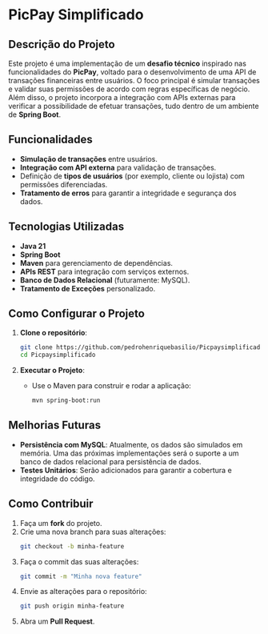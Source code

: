 
# PicPay Simplificado

## Descrição do Projeto

Este projeto é uma implementação de um **desafio técnico** inspirado nas funcionalidades do **PicPay**, voltado para o desenvolvimento de uma API de transações financeiras entre usuários. O foco principal é simular transações e validar suas permissões de acordo com regras específicas de negócio. Além disso, o projeto incorpora a integração com APIs externas para verificar a possibilidade de efetuar transações, tudo dentro de um ambiente de **Spring Boot**.

## Funcionalidades

- **Simulação de transações** entre usuários.
- **Integração com API externa** para validação de transações.
- Definição de **tipos de usuários** (por exemplo, cliente ou lojista) com permissões diferenciadas.
- **Tratamento de erros** para garantir a integridade e segurança dos dados.

## Tecnologias Utilizadas

- **Java 21**
- **Spring Boot**
- **Maven** para gerenciamento de dependências.
- **APIs REST** para integração com serviços externos.
- **Banco de Dados Relacional** (futuramente: MySQL).
- **Tratamento de Exceções** personalizado.

## Como Configurar o Projeto

1. **Clone o repositório**:
   ```bash
   git clone https://github.com/pedrohenriquebasilio/Picpaysimplificado.git
   cd Picpaysimplificado
   ```

3. **Executar o Projeto**:
   - Use o Maven para construir e rodar a aplicação:
     ```bash
     mvn spring-boot:run
     ```

## Melhorias Futuras

- **Persistência com MySQL**: Atualmente, os dados são simulados em memória. Uma das próximas implementações será o suporte a um banco de dados relacional para persistência de dados.
- **Testes Unitários**: Serão adicionados para garantir a cobertura e integridade do código.

## Como Contribuir

1. Faça um **fork** do projeto.
2. Crie uma nova branch para suas alterações:
   ```bash
   git checkout -b minha-feature
   ```
3. Faça o commit das suas alterações:
   ```bash
   git commit -m "Minha nova feature"
   ```
4. Envie as alterações para o repositório:
   ```bash
   git push origin minha-feature
   ```
5. Abra um **Pull Request**.
